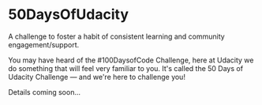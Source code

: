 # 50DaysOfUdacity
A challenge to foster a habit of consistent learning and community engagement/support.

You may have heard of the #100DaysofCode Challenge, here at Udacity we do something that will feel very familiar to you. It's called the 50 Days of Udacity Challenge — and we're here to challenge you! 

Details coming soon...
